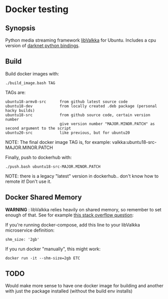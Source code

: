 # Docker testing

## Synopsis

Python media streaming framework [libValkka](https://elsampsa.github.io/valkka-examples/_build/html/index.html) for Ubuntu.  Includes a cpu version of [darknet python bindings](https://github.com/elsampsa/darknet-python).  

## Build

Build docker images with:
```
./build_image.bash TAG
```

TAGs are:
```
ubuntu18-armv8-src      from github latest source code
ubuntu18-dev            from locally created .deb package (personal hacky builds)
ubuntu18-src            from github source code, certain version number
                        give version number "MAJOR.MINOR.PATCH" as second argument to the script
ubuntu20-src            like previous, but for ubuntu20
```

NOTE: The final docker image TAG is, for example: valkka:ubuntu18-src-MAJOR.MINOR.PATCH

Finally, push to dockerhub with:
```
./push.bash ubuntu18-src-MAJOR.MINOR.PATCH
```

NOTE: there is a legacy "latest" version in dockerhub.. don't know how to remote it!  Don't use it.

## Docker Shared Memory

**WARNING** : libValkka relies heavily on shared memory, so remember to set enough of that.  See for example [this stack overflow question](https://stackoverflow.com/questions/30210362/how-to-increase-the-size-of-the-dev-shm-in-docker-container):

If you're running docker-compose, add this line to your libValkka microservice definition:
```
shm_size: '2gb'
```

If you run docker "manually", this might work:
```
docker run -it --shm-size=2gb ETC
```

## TODO

Would make more sense to have one docker image for building and another with just the package installed (without the build env installs)
